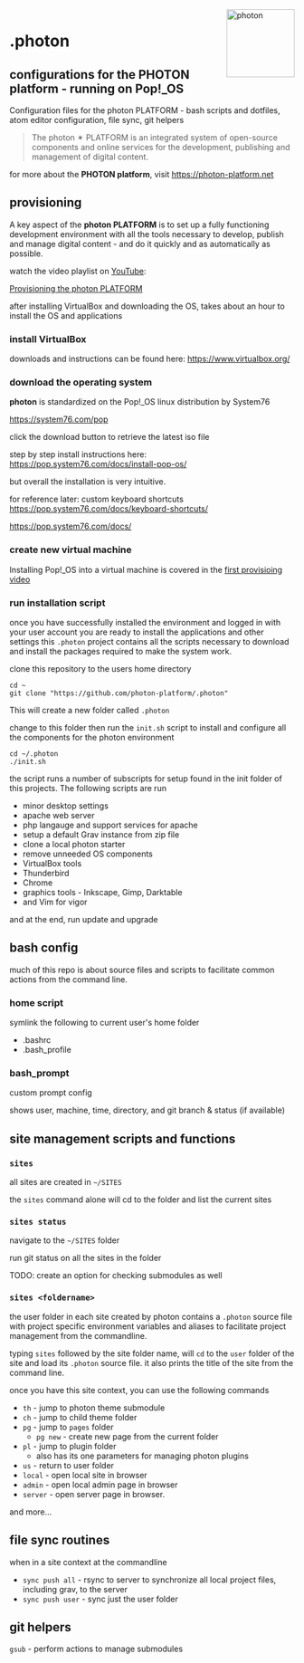 <a href="https://photon-platform.net/">
    <img src="https://photon-platform.net/images/photon-logo-bg.png" alt="photon" title="photon" align="right" height="120" />
</a>

# .photon
## configurations for the PHOTON platform - running on Pop!_OS

Configuration files for the photon PLATFORM - bash scripts and dotfiles, atom editor configuration, file sync, git helpers

> The photon ✴ PLATFORM is an integrated system of open-source components and online services for the development, publishing and management of digital content.

for more about the **PHOTON platform**, visit https://photon-platform.net



## provisioning

A key aspect of the **photon PLATFORM** is to set up a fully functioning development environment with all the tools necessary to develop, publish and manage digital content - and do it quickly and as automatically as possible.

watch the video playlist on [YouTube](https://www.youtube.com/channel/UCYzRQS16EBmsbKuyKMFHSFQ):

[Provisioning the photon PLATFORM](https://www.youtube.com/watch?v=w554w_dDNdA&list=PLruFHGFsvC_xDBtZejbC4_DltTowQ24Wm)

after installing VirtualBox and downloading the OS, takes about an hour to install the OS and applications

### install VirtualBox

downloads and instructions can be found here:
https://www.virtualbox.org/

### download the operating system

**photon** is standardized on the Pop!_OS linux distribution by System76

https://system76.com/pop

click the download button to retrieve the latest iso file

step by step install instructions here:
https://pop.system76.com/docs/install-pop-os/

but overall the installation is very intuitive.

for reference later: custom keyboard shortcuts
https://pop.system76.com/docs/keyboard-shortcuts/

https://pop.system76.com/docs/

### create new virtual machine

Installing Pop!_OS into a virtual machine is covered in the [first provisioing video](https://www.youtube.com/watch?v=w554w_dDNdA)


###  run installation script
once you have successfully installed the environment and logged in with your user account you are ready to install the applications and other settings
this `.photon` project contains all the scripts necessary to download and install the packages required to make the system work.

clone this repository to the users home directory
```
cd ~
git clone "https://github.com/photon-platform/.photon"
```

This will create a new folder called `.photon`

change to this folder then run the `init.sh` script to install and configure all the components for the photon environment

```
cd ~/.photon
./init.sh
```

the script runs a number of subscripts for setup found in the init folder of this projects. The following scripts are run

- minor desktop settings
- apache web server
- php langauge and support services for apache
- setup a default Grav instance from zip file
- clone a local photon starter
- remove unneeded OS components
- VirtualBox tools
- Thunderbird
- Chrome
- graphics tools - Inkscape, Gimp, Darktable
- and Vim for vigor

and at the end, run update and upgrade

## bash config
much of this repo is about source files and scripts to facilitate common actions from the command line.

### home script
symlink the following to current user's home folder
- .bashrc
- .bash_profile

### bash_prompt

custom prompt config

shows user, machine, time, directory, and git branch & status (if available)



## site management scripts and functions



### `sites`
all sites are created in `~/SITES`

the `sites` command alone will cd to the folder and list the current sites



### `sites status`
navigate to the `~/SITES` folder

run git status on all the sites in the folder

TODO: create an option for checking submodules as well

### `sites <foldername>`
the user folder in each site created by photon contains a `.photon` source file with project specific environment variables and aliases to facilitate project management from the commandline.

typing `sites` followed by the site folder name, will `cd` to the `user` folder of the site and load its `.photon` source file.
it also prints the title of the site from the command line.

once you have this site context, you can use the following commands

- `th` - jump to photon theme submodule
- `ch` - jump to child theme folder
- `pg` - jump to `pages` folder
  - `pg new` - create new page from the current folder
- `pl` - jump to plugin folder
  - also has its one parameters for managing photon plugins
- `us` - return to user folder
- `local` - open local site in browser
- `admin` - open local admin page in browser
- `server` - open server page in browser.

and more...

## file sync routines

when in a site context at the commandline

- `sync push all` - rsync to server to synchronize all local project files, including grav, to the server
- `sync push user` - sync just the user folder

## git helpers

`gsub` - perform actions to manage submodules
